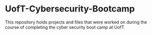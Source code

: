 # UofT-Cybersecurity-Bootcamp
This repository holds projects and files that were worked on during the course of completing the cyber security boot camp at UofT
